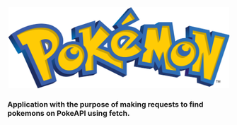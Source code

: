 <div align ="center">
<img src="image/pokemon.png" alt="pokemon" style="width:500px">

</div>

### Application with the purpose of making requests to find pokemons on PokeAPI using fetch.